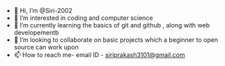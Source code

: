 - 👋 Hi, I’m @Siri-2002
- 👀 I’m interested in coding and computer science 
- 🌱 I’m currently learning the basics of git and github , along with web developementb 
- 💞️ I’m looking to collaborate on basic projects which a beginner to open source can work upon  
- 📫 How to reach me- email ID - siriprakash3101@gmail.com

<!---
Siri-2002/Siri-2002 is a ✨ special ✨ repository because its `README.md` (this file) appears on your GitHub profile.
You can click the Preview link to take a look at your changes.
--->
